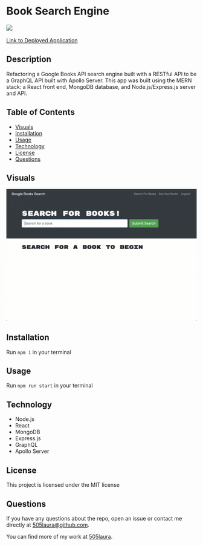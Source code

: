 # Book Search Engine

![](https://img.shields.io/badge/license-MIT-green)

[Link to Deployed Application](https://laura505-book-search-engine.herokuapp.com/)

## Description
Refactoring a Google Books API search engine built with a RESTful API to be a GraphQL API built with Apollo Server.
This app was built using the MERN stack: a React front end, MongoDB database, and Node.js/Express.js server and API.

## Table of Contents
  - [Visuals](#visuals)
  - [Installation](#installation)
  - [Usage](#usage)
  - [Technology](#technology)
  - [License](#license)
  - [Questions](#questions)

## Visuals
![Webpage](https://github.com/505laura/book-search-engine/blob/main/Develop/book-search-engine-demo.gif?raw=true)

## Installation
Run `npm i` in your terminal

## Usage
Run `npm run start` in your terminal

## Technology
- Node.js
- React
- MongoDB
- Express.js
- GraphQL
- Apollo Server

## License
This project is licensed under the MIT license

## Questions
If you have any questions about the repo, open an issue or contact me directly at 505laura@github.com.

You can find more of my work at [505laura](https://github.com/505laura).